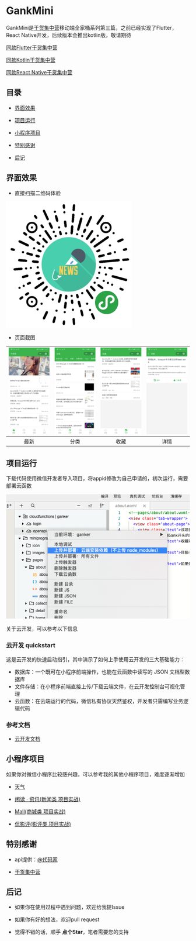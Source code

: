 
# GankMini

GankMini是[干货集中营](https://gank.io)移动端全家桶系列第三篇，之前已经实现了Flutter，React Native开发，后续版本会推出kotlin版，敬请期待

[同款Flutter干货集中营](https://github.com/fujianlian/GankFlutter)

[同款Kotlin干货集中营](https://github.com/fujianlian/GankKotlin)

[同款React Native干货集中营](https://github.com/fujianlian/GankRN)

## 目录

- [界面效果](#界面效果)

- [项目运行](#项目运行)

- [小程序项目](#小程序项目)

- [特别感谢](#特别感谢)

- [后记](#后记)

## 界面效果

* 直接扫描二维码体验

![二维码](./screenshot/qrcode.png)

* 页面截图

![1](./screenshot/1.png) | ![2](./screenshot/2.png) | ![3](./screenshot/3.png) | ![4](./screenshot/4.png) |
| :--: | :--: | :--: | :--: |
| 最新 | 分类 | 收藏 | 详情 |

## 项目运行

下载代码使用微信开发者导入项目，将appid修改为自己申请的，初次运行，需要部署云函数

![上传](./screenshot/5.png)

关于云开发，可以参考以下信息

### 云开发 quickstart

这是云开发的快速启动指引，其中演示了如何上手使用云开发的三大基础能力：

- 数据库：一个既可在小程序前端操作，也能在云函数中读写的 JSON 文档型数据库
- 文件存储：在小程序前端直接上传/下载云端文件，在云开发控制台可视化管理
- 云函数：在云端运行的代码，微信私有协议天然鉴权，开发者只需编写业务逻辑代码

### 参考文档

- [云开发文档](https://developers.weixin.qq.com/miniprogram/dev/wxcloud/basis/getting-started.html)

## 小程序项目

如果你对微信小程序比较感兴趣，可以参考我的其他小程序项目，难度逐渐增加

* [天气](https://github.com/fujianlian/wechat-weather)

* [闲读 ∙ 资讯(新闻类 项目实战)](https://github.com/fujianlian/leisure-news)

* [Mall(商城类 项目实战)](https://github.com/fujianlian/mall)

* [侃影评(影评类 项目实战)](https://github.com/fujianlian/movie)

## 特别感谢

* api提供：[@代码家](https://github.com/daimajia)

* [干货集中营](https://gank.io)

## 后记

* 如果你在使用过程中遇到问题，欢迎给我提Issue

* 如果你有好的想法，欢迎pull request

* 觉得不错的话，顺手 **点个Star**，笔者需要您的支持




